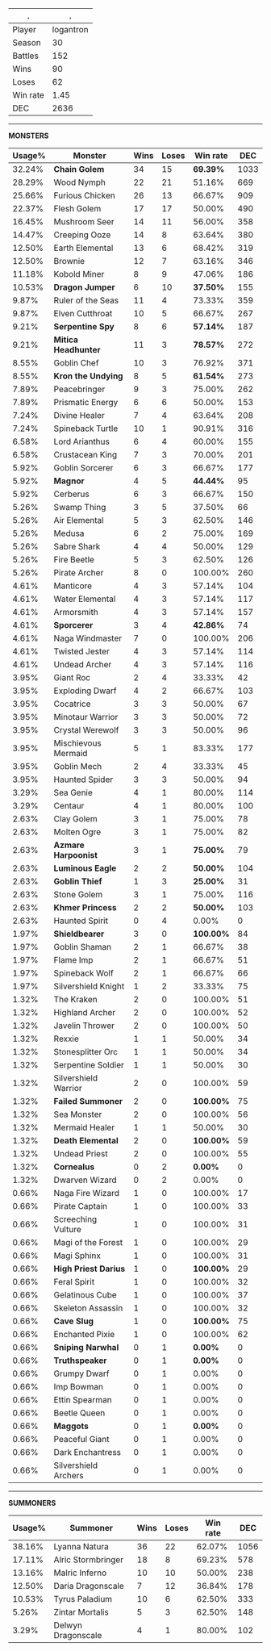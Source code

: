 .|.
|-|-
Player|logantron
Season|30
Battles|152
Wins|90
Loses|62
Win rate|1.45
DEC|2636

---
**MONSTERS**

Usage%|Monster|Wins|Loses|Win rate|DEC|
-|-|-|-|-|-|
32.24%|**Chain Golem**|34|15|**69.39%**|1033|
28.29%|Wood Nymph|22|21|51.16%|669|
25.66%|Furious Chicken|26|13|66.67%|909|
22.37%|Flesh Golem|17|17|50.00%|490|
16.45%|Mushroom Seer|14|11|56.00%|358|
14.47%|Creeping Ooze|14|8|63.64%|380|
12.50%|Earth Elemental|13|6|68.42%|319|
12.50%|Brownie|12|7|63.16%|346|
11.18%|Kobold Miner|8|9|47.06%|186|
10.53%|**Dragon Jumper**|6|10|**37.50%**|155|
9.87%|Ruler of the Seas|11|4|73.33%|359|
9.87%|Elven Cutthroat|10|5|66.67%|267|
9.21%|**Serpentine Spy**|8|6|**57.14%**|187|
9.21%|**Mitica Headhunter**|11|3|**78.57%**|272|
8.55%|Goblin Chef|10|3|76.92%|371|
8.55%|**Kron the Undying**|8|5|**61.54%**|273|
7.89%|Peacebringer|9|3|75.00%|262|
7.89%|Prismatic Energy|6|6|50.00%|153|
7.24%|Divine Healer|7|4|63.64%|208|
7.24%|Spineback Turtle|10|1|90.91%|316|
6.58%|Lord Arianthus|6|4|60.00%|155|
6.58%|Crustacean King|7|3|70.00%|201|
5.92%|Goblin Sorcerer|6|3|66.67%|177|
5.92%|**Magnor**|4|5|**44.44%**|95|
5.92%|Cerberus|6|3|66.67%|150|
5.26%|Swamp Thing|3|5|37.50%|66|
5.26%|Air Elemental|5|3|62.50%|146|
5.26%|Medusa|6|2|75.00%|169|
5.26%|Sabre Shark|4|4|50.00%|129|
5.26%|Fire Beetle|5|3|62.50%|126|
5.26%|Pirate Archer|8|0|100.00%|260|
4.61%|Manticore|4|3|57.14%|104|
4.61%|Water Elemental|4|3|57.14%|117|
4.61%|Armorsmith|4|3|57.14%|157|
4.61%|**Sporcerer**|3|4|**42.86%**|74|
4.61%|Naga Windmaster|7|0|100.00%|206|
4.61%|Twisted Jester|4|3|57.14%|114|
4.61%|Undead Archer|4|3|57.14%|116|
3.95%|Giant Roc|2|4|33.33%|42|
3.95%|Exploding Dwarf|4|2|66.67%|103|
3.95%|Cocatrice|3|3|50.00%|67|
3.95%|Minotaur Warrior|3|3|50.00%|72|
3.95%|Crystal Werewolf|3|3|50.00%|96|
3.95%|Mischievous Mermaid|5|1|83.33%|177|
3.95%|Goblin Mech|2|4|33.33%|45|
3.95%|Haunted Spider|3|3|50.00%|94|
3.29%|Sea Genie|4|1|80.00%|114|
3.29%|Centaur|4|1|80.00%|100|
2.63%|Clay Golem|3|1|75.00%|78|
2.63%|Molten Ogre|3|1|75.00%|82|
2.63%|**Azmare Harpoonist**|3|1|**75.00%**|79|
2.63%|**Luminous Eagle**|2|2|**50.00%**|104|
2.63%|**Goblin Thief**|1|3|**25.00%**|31|
2.63%|Stone Golem|3|1|75.00%|116|
2.63%|**Khmer Princess**|2|2|**50.00%**|103|
2.63%|Haunted Spirit|0|4|0.00%|0|
1.97%|**Shieldbearer**|3|0|**100.00%**|84|
1.97%|Goblin Shaman|2|1|66.67%|38|
1.97%|Flame Imp|2|1|66.67%|51|
1.97%|Spineback Wolf|2|1|66.67%|66|
1.97%|Silvershield Knight|1|2|33.33%|75|
1.32%|The Kraken|2|0|100.00%|51|
1.32%|Highland Archer|2|0|100.00%|52|
1.32%|Javelin Thrower|2|0|100.00%|50|
1.32%|Rexxie|1|1|50.00%|34|
1.32%|Stonesplitter Orc|1|1|50.00%|34|
1.32%|Serpentine Soldier|1|1|50.00%|30|
1.32%|Silvershield Warrior|2|0|100.00%|59|
1.32%|**Failed Summoner**|2|0|**100.00%**|75|
1.32%|Sea Monster|2|0|100.00%|56|
1.32%|Mermaid Healer|1|1|50.00%|30|
1.32%|**Death Elemental**|2|0|**100.00%**|59|
1.32%|Undead Priest|2|0|100.00%|55|
1.32%|**Cornealus**|0|2|**0.00%**|0|
1.32%|Dwarven Wizard|0|2|0.00%|0|
0.66%|Naga Fire Wizard|1|0|100.00%|17|
0.66%|Pirate Captain|1|0|100.00%|33|
0.66%|Screeching Vulture|1|0|100.00%|31|
0.66%|Magi of the Forest|1|0|100.00%|29|
0.66%|Magi Sphinx|1|0|100.00%|31|
0.66%|**High Priest Darius**|1|0|**100.00%**|29|
0.66%|Feral Spirit|1|0|100.00%|32|
0.66%|Gelatinous Cube|1|0|100.00%|37|
0.66%|Skeleton Assassin|1|0|100.00%|32|
0.66%|**Cave Slug**|1|0|**100.00%**|75|
0.66%|Enchanted Pixie|1|0|100.00%|62|
0.66%|**Sniping Narwhal**|0|1|**0.00%**|0|
0.66%|**Truthspeaker**|0|1|**0.00%**|0|
0.66%|Grumpy Dwarf|0|1|0.00%|0|
0.66%|Imp Bowman|0|1|0.00%|0|
0.66%|Ettin Spearman|0|1|0.00%|0|
0.66%|Beetle Queen|0|1|0.00%|0|
0.66%|**Maggots**|0|1|**0.00%**|0|
0.66%|Peaceful Giant|0|1|0.00%|0|
0.66%|Dark Enchantress|0|1|0.00%|0|
0.66%|Silvershield Archers|0|1|0.00%|0|

---
**SUMMONERS**

Usage%|Summoner|Wins|Loses|Win rate|DEC|
-|-|-|-|-|-|
38.16%|Lyanna Natura|36|22|62.07%|1056|
17.11%|Alric Stormbringer|18|8|69.23%|578|
13.16%|Malric Inferno|10|10|50.00%|238|
12.50%|Daria Dragonscale|7|12|36.84%|178|
10.53%|Tyrus Paladium|10|6|62.50%|333|
5.26%|Zintar Mortalis|5|3|62.50%|148|
3.29%|Delwyn Dragonscale|4|1|80.00%|102|
